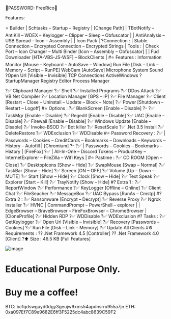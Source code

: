 🔑PASSWORD: FreeRico🔑

Features:

⭐️ Builder
 | Schtasks – Startup – Registry | [Change Path]
 | TBotNotify – AntiKill – WDEX – Keylogger – Clipper – Sleep – Obfuscator |
| AntiAnalysis – USB Spread – Icon – Assembly |
| Icon Pack |
?Connection :
| Stable Connection – Encrypted Connection – Encrypted Strings |
 Tools :
| Check Port – Icon Changer – Multi Binder [Icon – Assembly – Obfuscator] |
| Fud Downloader [HTA-VBS-JS-WSF] – BlockClients |
#⭐️ Features :
Information
Monitor [Mouse – Keyboard – AutoSave – Window]
Run File [Disk – Link – Memory – Script – RunPE]
WebCam [AutoSave]
Microphone
System Sound
?Open Url [Visible – Invisible]
TCP Connections
ActiveWindows
?StartupManager
Registry Editor
Process Manager

 

?✅ Clipboard Manager
?✅ Shell
?✅ Installed Programs
?✅ DDos Attack
?✅ VB.Net Compiler
?✅ Location Manager [GPS – IP]
?✅ File Manager
?✅ Client [Restart – Close – Uninstall – Update – Block – Note]
?✅ Power [Shutdown – Restart – Logoff]
#⭐️ Options :
?✅ BlankScreen [Enable – Disable]
?- ?✅ TaskMgr [Enable – Disable]
?✅ Regedit [Enable – Disable]
?✅ UAC [Enable – Disable]
?✅ Firewall [Enable – Disable]
?✅ Windows Update [Enable – Disable]
?✅ Invoke-BSOD
?✅ Bot killer
?✅ ResetScale
?✅ .Net 3.5 Install
?✅ DeleteRestore
?✅ WDExclusion
?✅ WDDisable
#⭐️ Password Recovery :
?✅ | Passwords – Cookies – CreditCards – Bookmarks – Downloads – Keywords – History – Autofill | [Chromium]
?- ?✅ | Passwords – Cookies – Bookmarks – History | [FireFox]
?✅ | All-In-One – Discord Tokens – ProductKey – InternetExplorer – FileZilla – Wifi Keys |
#⭐️ Pastime :
?✅ CD ROOM [Open – Close]
?✅ DesktopIcons [Show – Hide]
?✅ SwapMouse [Swap – Normal]
?✅ TaskBar [Show – Hide]
?✅ Screen [ON – OFF]
?✅ Volume [Up – Down – MUTE]
?✅ Start [Show – Hide]
?✅ Clock [Show – Hide]
?✅ Text Speak
?✅ Explorer [Start – Kill]
?✅ TrayNotify [Show – Hide]
#? Extra 1 :
?✅ ReportWindow
?✅ Performance
?✅ KeyLogger [Offline – Online]
?✅ Client Chat
?✅ FileSeacher
?✅ MessageBox
?✅ UAC Bypass [RunAs – Cmstp]
#? Extra 2 :
?✅ Ransomware [Encrypt – Decrypt]
?✅ Reverse Proxy
?✅ Ngrok Installer
?✅ HVNC | CommandPrompt – PowerShell – explorer | | EdgeBrowser – BraveBrowser – FireFoxBrowser – ChromeBrowser | [CloneProfile]
?✅ Hidden RDP
?✅ WDDisable
?✅ WDExclusion
#? Tasks :
?✅ GetKeylogger
?✅ Open Url [Visible – Invisible]
?✅ Recovery [Passwords – Cookies]
?✅ Run File [Disk – Link – Memory]
?✅ Update All Clients
#⚙️ Requirements :
?? .Net Framework 4.5 [Controller]
?? .Net Framework 4.0 [Client]
?⬆️ Size : 46.5 KB [Full Features]

![image](https://github.com/user-attachments/assets/822dbdb8-9464-40ba-a1d1-c3188358d849)




# Educational Purpose Only.

# Buy me a coffee!

BTC: bc1qdswguyd0dgy3geujw9xms54apdnsrrx955a7jn ETH: 0xa097Ef7C89e9682E6ff3F5225dc4abc8639C59F2

